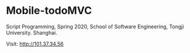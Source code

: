 # Mobile-todoMVC
Script Programming, Spring 2020, School of Software Engineering, Tongji University. Shanghai.

Visit: http://101.37.34.56
